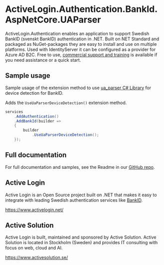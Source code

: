# ActiveLogin.Authentication.BankId.AspNetCore.UAParser

ActiveLogin.Authentication enables an application to support Swedish BankID (svenskt BankID) authentication in .NET. Built on NET Standard and packaged as NuGet-packages they are easy to install and use on multiple platforms. Used with IdentityServer it can be configured as a provider for Azure AD B2C. Free to use, [commercial support and training](https://activelogin.net/#support) is available if you need assistance or a quick start. 

## Sample usage

Sample usage of the extension method to use [ua_parser C# Library](https://github.com/ua-parser/uap-csharp) for device detection for BankID.

Adds the `UseUaParserDeviceDetection()` extension method.

```csharp
services
    .AddAuthentication()
    .AddBankId(builder =>
    {
        builder
            .UseUaParserDeviceDetection();
    });
```

## Full documentation

For full documentation and samples, see the Readme in our [GitHub repo](https://github.com/ActiveLogin/ActiveLogin.Authentication).

## Active Login

Active Login is an Open Source project built on .NET that makes it easy to integrate with leading Swedish authentication services like [BankID](https://www.bankid.com/).

https://www.activelogin.net/

## Active Solution

Active Login is built, maintained and sponsored by Active Solution. Active Solution is located in Stockholm (Sweden) and provides IT consulting with focus on web, cloud and AI.

https://www.activesolution.se/
